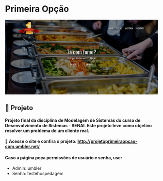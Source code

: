 # Primeira Opção

![Print da tela inicial](midia/primeira-opcao.png?raw=true "Print do começo da homepage")

## :pencil: Projeto 

#### Projeto final da disciplina de Modelagem de Sistemas do curso de Desenvolvimento de Sistemas - SENAI. Este projeto teve como objetivo resolver um problema de um cliente real.

**:link: Acesse o site e confira o projeto:
http://projetoprimeiraopcao-com.umbler.net/**

#### Caso a página peça permissões de usuário e senha, use:
- Admin: umbler
- Senha: testehospedagem

